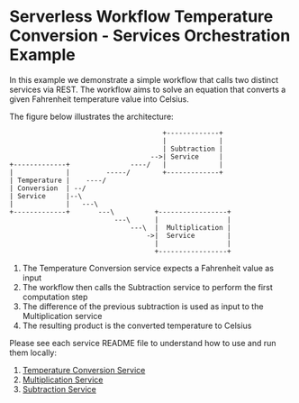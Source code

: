 # Serverless Workflow Temperature Conversion - Services Orchestration Example

In this example we demonstrate a simple workflow that calls two distinct services via REST.
The workflow aims to solve an equation that converts a given Fahrenheit temperature value into Celsius.

The figure below illustrates the architecture:

```
                                      +-------------+  
                                      |             |  
                                      | Subtraction |  
                                   -->| Service     |  
+-------------+               ----/   |             |  
|             |         -----/        +-------------+  
| Temperature |    ----/                               
| Conversion  | --/                                    
| Service     |--\                                     
|             |   ---\                                 
+-------------+       ---\          +-----------------+
                          ---\      |                 |
                              ---\  |  Multiplication |
                                  ->|  Service        |
                                    |                 |
                                    +-----------------+
```

1. The Temperature Conversion service expects a Fahrenheit value as input
2. The workflow then calls the Subtraction service to perform the first computation step
3. The difference of the previous subtraction is used as input to the Multiplication service
4. The resulting product is the converted temperature to Celsius

Please see each service README file to understand how to use and run them locally:

1. [Temperature Conversion Service](conversion-workflow)
2. [Multiplication Service](multiplication-service)
3. [Subtraction Service](subtraction-service)
